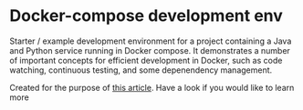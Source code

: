 Docker-compose development env
==============================

Starter / example development environment for a project containing a Java and Python service running in Docker compose. It demonstrates a number of important concepts for efficient development in Docker, such as code watching, continuous testing, and some depenendency management.

Created for the purpose of [this
article](https://medium.com/@Empanado/efficient-development-with-docker-and-docker-compose-e354b4d24831). Have a look if you would like to learn more
